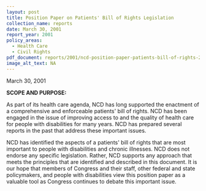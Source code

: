 ```yaml
---
layout: post
title: Position Paper on Patients' Bill of Rights Legislation
collection_name: reports
date: March 30, 2001
report_year: 2001
policy_areas:
  - Health Care
  - Civil Rights
pdf_document: reports/2001/ncd-position-paper-patients-bill-of-rights-2001.pdf
image_alt_text: NA
---
```

M﻿arch 30, 2001

**S﻿COPE AND PURPOSE:**

As part of its health care agenda, NCD has long supported the enactment of a comprehensive and enforceable patients' bill of rights. NCD has been engaged in the issue of improving access to and the quality of health care for people with disabilities for many years. NCD has prepared several reports in the past that address these important issues. 

NCD has identified the aspects of a patients' bill of rights that are most important to people with disabilities and chronic illnesses. NCD does not endorse any specific legislation. Rather, NCD supports any approach that meets the principles that are identified and described in this document. It is our hope that members of Congress and their staff, other federal and state policymakers, and people with disabilities view this position paper as a valuable tool as Congress continues to debate this important issue.